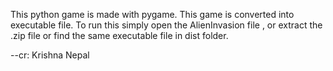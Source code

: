 This python game is made with pygame. 
This game is converted into executable file.
To run this simply open the AlienInvasion file , or extract the .zip file or find the same executable file in dist folder.

--cr: Krishna Nepal
